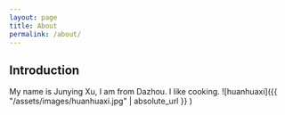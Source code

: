 ```yaml
---
layout: page
title: About
permalink: /about/
---
```

## Introduction
My name is Junying Xu, I am from Dazhou. I like cooking.
![huanhuaxi]({{ "/assets/images/huanhuaxi.jpg" | absolute_url }} )


